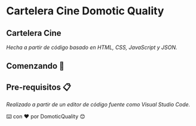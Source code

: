 # Cartelera Cine Domotic Quality

## Cartelera Cine
  _Hecha a partir de código basado en HTML, CSS, JavaScript y JSON._

## Comenzando 🚀




## Pre-requisitos 📋
  _Realizado a partir de  un editor de código fuente como Visual Studio Code._
  




⌨️ con ❤️ por DomoticQuality 😊

